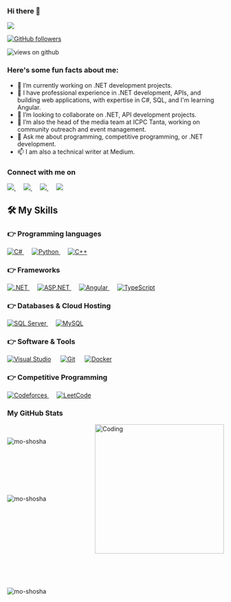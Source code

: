 ### Hi there 👋

<img src="https://profile-counter.glitch.me/mo-shosha/count.svg">

[![GitHub followers](https://img.shields.io/github/followers/mo-shosha.svg?style=social&label=Followers)](https://github.com/mo-shosha?tab=followers)



<img src="https://komarev.com/ghpvc/?username=mo-shosha&label=Views&color=brightgreen&style=flat-square" alt="views on github" />

<h3> Here's some fun facts about me: </h3>

- 🔭 I’m currently working on .NET development projects.
- 🌱 I have professional experience in .NET development, APIs, and building web applications, with expertise in C#, SQL, and I'm learning Angular.
- 👯 I’m looking to collaborate on .NET, API development projects.
- 🤔 I’m also the head of the media team at ICPC Tanta, working on community outreach and event management.
- 💬 Ask me about programming, competitive programming, or .NET development.
- 📫 I am also a technical writer at Medium.

<h3>Connect with me on</h3>
<p>
  <a target="_blank" href="https://www.linkedin.com/in/mohamed-shosha-994803273/">
    <img src="https://img.shields.io/badge/-LinkedIn-0077B5?style=for-the-badge&logo=Linkedin&logoColor=white">
  </a>
  &emsp;
  <a target="_blank" href="mailto:shoshamohamed313@gmail.com">
    <img src="https://img.shields.io/badge/-Gmail-D14836?style=for-the-badge&logo=Gmail&logoColor=white">
  </a>
  &emsp;
  <a target="_blank" href="https://t.me/mo_shosha">
    <img src="https://img.shields.io/badge/-Telegram-26A5E4?style=for-the-badge&logo=Telegram&logoColor=white">
  </a>
  &emsp;
  <a target="_blank" href="https://www.facebook.com/mo.shosha.7">
    <img src="https://img.shields.io/badge/-Facebook-1877F2?style=for-the-badge&logo=Facebook&logoColor=white">
  </a>
</p>



## 🛠️ My Skills

### 👉 Programming languages
<p align="left"> 
  <a href="https://learn.microsoft.com/en-us/dotnet/csharp/">
    <img alt="C#" src="https://img.shields.io/badge/C%23-239120?style=for-the-badge&logo=c-sharp&logoColor=white"/>
  </a>
  &emsp;
  <a href="https://www.python.org/">
    <img alt="Python" src="https://img.shields.io/badge/Python-FFD43B?style=for-the-badge&logo=python&logoColor=darkgreen"/>
  </a>
  &emsp;
  <a href="https://en.cppreference.com/w/">
    <img alt="C++" src="https://img.shields.io/badge/C%2B%2B-00599C?style=for-the-badge&logo=cplusplus&logoColor=white"/>
  </a>
</p>

### 👉 Frameworks
<p align="left"> 
  <a href="https://dotnet.microsoft.com/">
    <img alt=".NET" src="https://img.shields.io/badge/.NET-512BD4?style=for-the-badge&logo=.net&logoColor=white">
  </a>
  &emsp; 
  <a href="https://www.asp.net/">
    <img alt="ASP.NET" src="https://img.shields.io/badge/ASP.NET-5C2D91?style=for-the-badge&logo=aspdotnet&logoColor=white">
  </a>
  &emsp;
  <a href="https://angular.io/">
    <img alt="Angular" src="https://img.shields.io/badge/Angular-DD0031?style=for-the-badge&logo=angular&logoColor=white">
  </a>
  &emsp;
  <a href="https://www.typescriptlang.org/">
    <img alt="TypeScript" src="https://img.shields.io/badge/TypeScript-007ACC?style=for-the-badge&logo=typescript&logoColor=white">
  </a>
</p>

### 👉 Databases & Cloud Hosting
<p align="left">
  <a href="https://www.microsoft.com/en-us/sql-server">
    <img alt="SQL Server" src="https://upload.wikimedia.org/wikipedia/commons/thumb/2/29/Microsoft_SQL_Server_logo.svg/1200px-Microsoft_SQL_Server_logo.svg.png">
  </a>
  &emsp;
  <a href="https://www.mysql.com/"><img alt="MySQL" src="https://img.shields.io/badge/MySQL-00000F?style=for-the-badge&logo=mysql&logoColor=white"></a>
</p>

### 👉 Software & Tools
<p>
  <a href="#"><img alt="Visual Studio" src="https://img.shields.io/badge/Visual_Studio-5C2D91?style=for-the-badge&logo=visual%20studio&logoColor=white"></a>
  &emsp;
  <a href="#"><img alt="Git" src="https://img.shields.io/badge/Git-F05032?style=for-the-badge&logo=git&logoColor=white"></a>
  &emsp;
  <a href="#"><img alt="Docker" src="https://img.shields.io/badge/Docker-2CA5E0?style=for-the-badge&logo=docker&logoColor=white"></a>
</p>

### 👉 Competitive Programming
<p align="left">
  <a href="https://codeforces.com/profile/Mohamed_Shosha">
    <img alt="Codeforces" src="https://img.shields.io/badge/Codeforces-1F8ACB?style=for-the-badge&logo=codeforces&logoColor=white">
  </a>
  &emsp;
  <a href="https://leetcode.com/Mohamed_shosha/">
    <img alt="LeetCode" src="https://img.shields.io/badge/LeetCode-FFA116?style=for-the-badge&logo=leetcode&logoColor=black">
  </a>
</p>

<h3>My GitHub Stats</h3> <img align="right" alt="Coding" width="300" src="https://cdn.dribbble.com/users/1277312/screenshots/14733298/media/39b1045e593737587dd60e42c8422d1f.gif" > <br> <p><img align="left" src="https://github-readme-stats.vercel.app/api/top-langs?username=mo-shosha&show_icons=true&theme=dark&locale=en&layout=compact" alt="mo-shosha" /></p>
<br><br><br><br><br><br><br>

<p>&nbsp;<img align="left" src="https://github-readme-stats.vercel.app/api?username=mo-shosha&show_icons=true&theme=dark&locale=en" alt="mo-shosha" /></p> <br><br><br><br><br><br><br><br><br><br> <p><img align="left" src="https://github-readme-streak-stats.herokuapp.com/?user=mo-shosha&theme=dark" alt="mo-shosha" /></p> 

